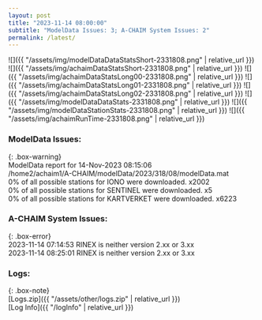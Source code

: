 ```yaml
---
layout: post
title: "2023-11-14 08:00:00"
subtitle: "ModelData Issues: 3; A-CHAIM System Issues: 2"
permalink: /latest/
---
```


![]({{ "/assets/img/modelDataDataStatsShort-2331808.png" | relative_url }})
![]({{ "/assets/img/achaimDataStatsShort-2331808.png" | relative_url }})
![]({{ "/assets/img/achaimDataStatsLong00-2331808.png" | relative_url }})
![]({{ "/assets/img/achaimDataStatsLong01-2331808.png" | relative_url }})
![]({{ "/assets/img/achaimDataStatsLong02-2331808.png" | relative_url }})
![]({{ "/assets/img/modelDataDataStats-2331808.png" | relative_url }})
![]({{ "/assets/img/modelDataStationStats-2331808.png" | relative_url }})
![]({{ "/assets/img/achaimRunTime-2331808.png" | relative_url }})


### ModelData Issues:  
  
{: .box-warning}  
 ModelData report for 14-Nov-2023 08:15:06   
 /home2/achaim1/A-CHAIM/modelData/2023/318/08/modelData.mat   
 0% of all possible stations for IONO were downloaded. x2002   
 0% of all possible stations for SENTINEL were downloaded. x5   
 0% of all possible stations for KARTVERKET were downloaded. x6223   
  
### A-CHAIM System Issues:  
  
{: .box-error}  
2023-11-14 07:14:53 RINEX is neither version 2.xx or 3.xx  
2023-11-14 08:25:01 RINEX is neither version 2.xx or 3.xx  

### Logs:  
  
{: .box-note}  
[Logs.zip]({{ "/assets/other/logs.zip" | relative_url }})  
[Log Info]({{ "/logInfo" | relative_url }})  
